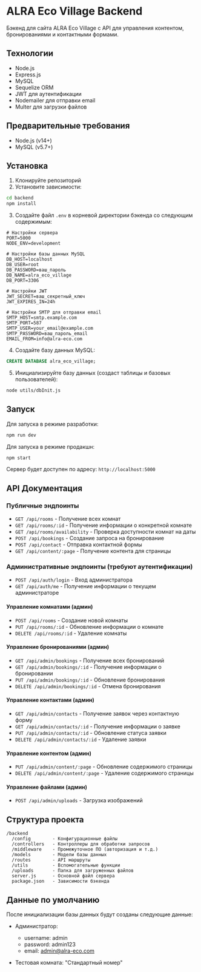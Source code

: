 # ALRA Eco Village Backend

Бэкенд для сайта ALRA Eco Village с API для управления контентом, бронированиями и контактными формами.

## Технологии

- Node.js
- Express.js
- MySQL
- Sequelize ORM
- JWT для аутентификации
- Nodemailer для отправки email
- Multer для загрузки файлов

## Предварительные требования

- Node.js (v14+)
- MySQL (v5.7+)

## Установка

1. Клонируйте репозиторий
2. Установите зависимости:

```bash
cd backend
npm install
```

3. Создайте файл `.env` в корневой директории бэкенда со следующим содержимым:

```
# Настройки сервера
PORT=5000
NODE_ENV=development

# Настройки базы данных MySQL
DB_HOST=localhost
DB_USER=root
DB_PASSWORD=ваш_пароль
DB_NAME=alra_eco_village
DB_PORT=3306

# Настройки JWT
JWT_SECRET=ваш_секретный_ключ
JWT_EXPIRES_IN=24h

# Настройки SMTP для отправки email
SMTP_HOST=smtp.example.com
SMTP_PORT=587
SMTP_USER=your_email@example.com
SMTP_PASSWORD=ваш_пароль_email
EMAIL_FROM=info@alra-eco.com
```

4. Создайте базу данных MySQL:

```sql
CREATE DATABASE alra_eco_village;
```

5. Инициализируйте базу данных (создаст таблицы и базовых пользователей):

```bash
node utils/dbInit.js
```

## Запуск

Для запуска в режиме разработки:

```bash
npm run dev
```

Для запуска в режиме продакшн:

```bash
npm start
```

Сервер будет доступен по адресу: `http://localhost:5000`

## API Документация

### Публичные эндпоинты

- `GET /api/rooms` - Получение всех комнат
- `GET /api/rooms/:id` - Получение информации о конкретной комнате
- `GET /api/rooms/availability` - Проверка доступности комнат на даты
- `POST /api/bookings` - Создание запроса на бронирование
- `POST /api/contact` - Отправка контактной формы
- `GET /api/content/:page` - Получение контента для страницы

### Административные эндпоинты (требуют аутентификации)

- `POST /api/auth/login` - Вход администратора
- `GET /api/auth/me` - Получение информации о текущем администраторе

#### Управление комнатами (админ)
- `POST /api/rooms` - Создание новой комнаты
- `PUT /api/rooms/:id` - Обновление информации о комнате
- `DELETE /api/rooms/:id` - Удаление комнаты

#### Управление бронированиями (админ)
- `GET /api/admin/bookings` - Получение всех бронирований
- `GET /api/admin/bookings/:id` - Получение информации о бронировании
- `PUT /api/admin/bookings/:id` - Обновление бронирования
- `DELETE /api/admin/bookings/:id` - Отмена бронирования

#### Управление контактами (админ)
- `GET /api/admin/contacts` - Получение заявок через контактную форму
- `GET /api/admin/contacts/:id` - Получение информации о заявке
- `PUT /api/admin/contacts/:id` - Обновление статуса заявки
- `DELETE /api/admin/contacts/:id` - Удаление заявки

#### Управление контентом (админ)
- `PUT /api/admin/content/:page` - Обновление содержимого страницы
- `DELETE /api/admin/content/:page` - Удаление содержимого страницы

#### Управление файлами (админ)
- `POST /api/admin/uploads` - Загрузка изображений

## Структура проекта

```
/backend
  /config        - Конфигурационные файлы
  /controllers   - Контроллеры для обработки запросов
  /middleware    - Промежуточное ПО (авторизация и т.д.)
  /models        - Модели базы данных
  /routes        - API маршруты
  /utils         - Вспомогательные функции
  /uploads       - Папка для загруженных файлов
  server.js      - Основной файл сервера
  package.json   - Зависимости бэкенда
```

## Данные по умолчанию

После инициализации базы данных будут созданы следующие данные:

- Администратор: 
  - username: admin
  - password: admin123
  - email: admin@alra-eco.com

- Тестовая комната: "Стандартный номер" 